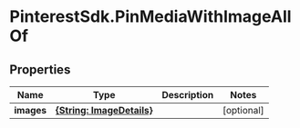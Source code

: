 # PinterestSdk.PinMediaWithImageAllOf

## Properties

Name | Type | Description | Notes
------------ | ------------- | ------------- | -------------
**images** | [**{String: ImageDetails}**](ImageDetails.md) |  | [optional] 


